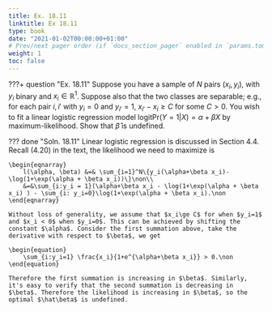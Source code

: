 ```yaml
---
title: Ex. 18.11
linktitle: Ex 18.11
type: book
date: "2021-01-02T00:00:00+01:00"
# Prev/next pager order (if `docs_section_pager` enabled in `params.toml`)
weight: 1
toc: false
---
```


???+ question "Ex. 18.11"
	Suppose you have a sample of $N$ pairs $(x_i, y_i)$, with $y_i$ binary and $x_i\in \mathbb{R}^1$. Suppose also that the two classes are separable; e.g., for each pair $i, i'$ with $y_i=0$ and $y_{i'}=1$, $x_{i'}-x_i\ge C$ for some $C > 0$. You wish to fit a linear logistic regression model logitPr$(Y=1|X)=\alpha + \beta X$ by maximum-likelihood. Show that $\hat\beta$ is undefined.

??? done "Soln. 18.11"
 	Linear logistic regression is discussed in Section 4.4. Recall (4.20) in the text, the likelihood we need to maximize is 
	
    \begin{eqnarray}
		l(\alpha, \beta) &=& \sum_{i=1}^N\{y_i(\alpha+\beta x_i)-\log(1+\exp(\alpha + \beta x_i))\}\non\\
		&=&\sum_{i:y_i = 1}(\alpha+\beta x_i - \log(1+\exp(\alpha + \beta x_i) ) - \sum_{i: y_i=0}\log(1+\exp(\alpha + \beta x_i).\non
	\end{eqnarray}
	
    Without loss of generality, we assume that $x_i\ge C$ for when $y_i=1$ and $x_i < 0$ when $y_i=0$. This can be achieved by shifting the constant $\alpha$. Consider the first summation above, take the derivative with respect to $\beta$, we get 
	
    \begin{equation}
		\sum_{i:y_i=1} \frac{x_i}{1+e^{\alpha+\beta x_i}} > 0.\non
	\end{equation}
	
    Therefore the first summation is increasing in $\beta$. Similarly, it's easy to verify that the second summation is decreasing in $\beta$. Therefore the likelihood is increasing in $\beta$, so the optimal $\hat\beta$ is undefined.